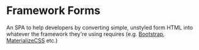 # Framework Forms

An SPA to help developers by converting simple, unstyled
form HTML into whatever the framework they're using
requires (e.g. [Bootstrap](https://getbootstrap.com), [MaterializeCSS](https://materializecss.com) etc.)
